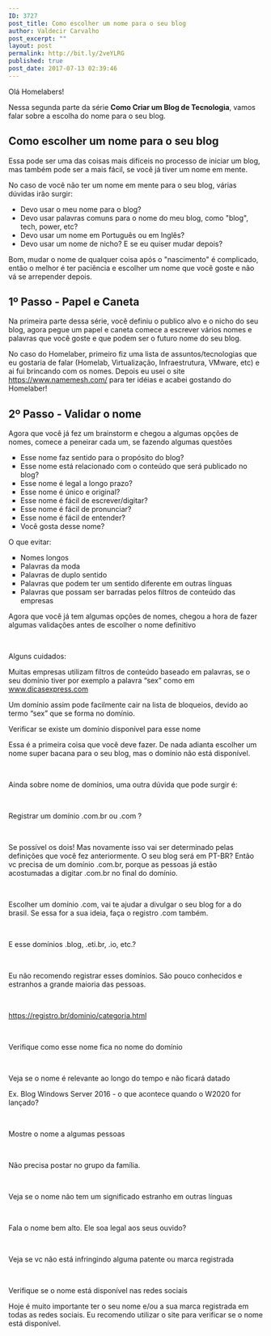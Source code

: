 ```yaml
---
ID: 3727
post_title: Como escolher um nome para o seu blog
author: Valdecir Carvalho
post_excerpt: ""
layout: post
permalink: http://bit.ly/2veYLRG
published: true
post_date: 2017-07-13 02:39:46
---
```

Olá Homelabers!

Nessa segunda parte da série <strong>Como Criar um Blog de Tecnologia</strong>, vamos falar sobre a escolha do nome para o seu blog.
<h2>Como escolher um nome para o seu blog</h2>
Essa pode ser uma das coisas mais difíceis no processo de iniciar um blog, mas também pode ser a mais fácil, se você já tiver um nome em mente.

No caso de você não ter um nome em mente para o seu blog, várias dúvidas irão surgir:
<ul>
 	<li>Devo usar o meu nome para o blog?</li>
 	<li>Devo usar palavras comuns para o nome do meu blog, como "blog", tech, power, etc?</li>
 	<li>Devo usar um nome em Português ou em Inglês?</li>
 	<li>Devo usar um nome de nicho? E se eu quiser mudar depois?</li>
</ul>
Bom, mudar o nome de qualquer coisa após o "nascimento" é complicado, então o melhor é ter paciência e escolher um nome que você goste e não vá se arrepender depois.
<h2>1º Passo - Papel e Caneta</h2>
Na primeira parte dessa série, você definiu o publico alvo e o nicho do seu blog, agora pegue um papel e caneta comece a escrever vários nomes e palavras que você goste e que podem ser o futuro nome do seu blog.

No caso do Homelaber, primeiro fiz uma lista de assuntos/tecnologias que eu gostaria de falar (Homelab, Virtualização, Infraestrutura, VMware, etc) e ai fui brincando com os nomes. Depois eu usei o site https://www.namemesh.com/ para ter idéias e acabei gostando do Homelaber!
<h2>2º Passo - Validar o nome</h2>
Agora que você já fez um brainstorm e chegou a algumas opções de nomes, comece a peneirar cada um, se fazendo algumas questões
<ul style="list-style-type: square;">
 	<li>Esse nome faz sentido para o propósito do blog?</li>
 	<li>Esse nome está relacionado com o conteúdo que será publicado no blog?</li>
 	<li>Esse nome é legal a longo prazo?</li>
 	<li>Esse nome é único e original?</li>
 	<li>Esse nome é fácil de escrever/digitar?</li>
 	<li>Esse nome é fácil de pronunciar?</li>
 	<li>Esse nome é fácil de entender?</li>
 	<li>Você gosta desse nome?</li>
</ul>
O que evitar:
<ul style="list-style-type: square;">
 	<li>Nomes longos</li>
 	<li>Palavras da moda</li>
 	<li>Palavras de duplo sentido</li>
 	<li>Palavras que podem ter um sentido diferente em outras línguas</li>
 	<li>Palavras que possam ser barradas pelos filtros de conteúdo das empresas</li>
</ul>
Agora que você já tem algumas opções de nomes, chegou a hora de fazer algumas validações antes de escolher o nome definitivo

&nbsp;

Alguns cuidados:

Muitas empresas utilizam filtros de conteúdo baseado em palavras, se o seu domínio tiver por exemplo a palavra “sex” como em www.dicasexpress.com

Um domínio assim pode facilmente cair na lista de bloqueios, devido ao termo “sex” que se forma no domínio.

Verificar se existe um domínio disponível para esse nome

Essa é a primeira coisa que você deve fazer. De nada adianta escolher um nome super bacana para o seu blog, mas o domínio não está disponível.

&nbsp;

Ainda sobre nome de domínios, uma outra dúvida que pode surgir é:

&nbsp;

Registrar um domínio .com.br ou .com ?

&nbsp;

Se possível os dois! Mas novamente isso vai ser determinado pelas definições que você fez anteriormente. O seu blog será em PT-BR? Então vc precisa de um domínio .com.br, porque as pessoas já estão acostumadas a digitar .com.br no final do domínio.

&nbsp;

Escolher um domínio .com, vai te ajudar a divulgar o seu blog for a do brasil. Se essa for a sua ideia, faça o registro .com também.

&nbsp;

E esse domínios .blog, .eti.br, .io, etc.?

&nbsp;

Eu não recomendo registrar esses domínios. São pouco conhecidos e estranhos a grande maioria das pessoas.

&nbsp;

https://registro.br/dominio/categoria.html

&nbsp;

Verifique como esse nome fica no nome do domínio

&nbsp;

Veja se o nome é relevante ao longo do tempo e não ficará datado

Ex. Blog Windows Server 2016 - o que acontece quando o W2020 for lançado?

&nbsp;

Mostre o nome a algumas pessoas

&nbsp;

Não precisa postar no grupo da família.

&nbsp;

Veja se o nome não tem um significado estranho em outras línguas

&nbsp;

Fala o nome bem alto. Ele soa legal aos seus ouvido?

&nbsp;

Veja se vc não está infringindo alguma patente ou marca registrada

&nbsp;

Verifique se o nome está disponível nas redes sociais

Hoje é muito importante ter o seu nome e/ou a sua marca registrada em todas as redes sociais. Eu recomendo utilizar o site para verificar se o nome está disponível.

&nbsp;
